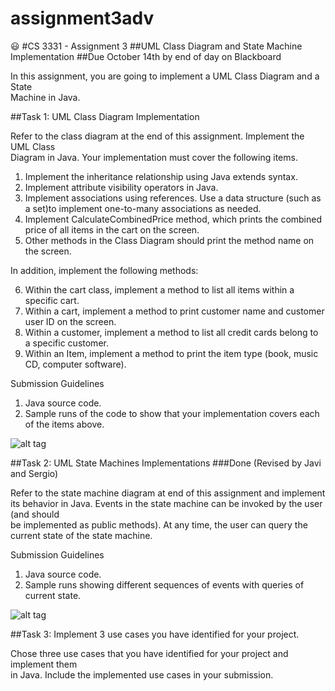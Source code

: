 # assignment3adv

:smiley:
#CS	3331 - Assignment	3
##UML	Class	Diagram	and	State	Machine	Implementation
##Due	October	14th by	end	of	day on	Blackboard

In	this	assignment,	you	are	going	to	implement	a	UML	Class	Diagram	and a	State	
Machine	in	Java.

##Task	1:	UML	Class	Diagram	Implementation

Refer	to	the	class	diagram	at	the	end	of	this	assignment.	Implement	the	UML	Class	
Diagram	in	Java.	Your	implementation	must	cover	the	following	items.

1. Implement	the	inheritance	relationship	using	Java	extends syntax.
2. Implement attribute	visibility	operators in	Java.
3. Implement	associations	using	references.	Use	a	data	structure	(such	as	a	set)to	implement	one-to-many	associations	as	needed.
4. Implement	CalculateCombinedPrice method,	which	prints	the	combined	price	of	all	items	in	the	cart	on	the	screen.
5. Other	methods	in	the	Class	Diagram	should	print	the	method	name	on	the	screen.

In	addition,	implement	the	following	methods:

6. Within	the	cart	class,	implement	a	method	to	list	all	items	within	a	specific cart.
7. Within	a	cart,	implement	a	method	to	print	customer	name	and	customer	user	ID	on	the	screen.
8. Within	a	customer,	implement	a	method	to	list	all	credit	cards	belong	to	a	specific	customer.
9. Within	an	Item,	implement a	method	to	print	the	item	type	(book,	music	CD,	computer	software).

Submission	Guidelines

1. Java	source	code.
2. Sample	runs	of	the	code	to	show that	your	implementation	covers	each	of	the	items	above.

![alt tag](https://github.com/scarrillo9/assignment3adv/blob/master/tastk1.PNG)


##Task	2:	UML	State	Machines	Implementations
###Done (Revised by Javi  and Sergio)

Refer	to	the	state	machine	diagram	at	end	of	this	assignment	and	implement	its	
behavior	in	Java.	Events	in	the	state	machine	can	be	invoked	by	the	user (and	should	
be	implemented	as	public	methods).	At	any	time,	the	user	can	query	the	current	
state	of	the	state	machine.

Submission	Guidelines

1. Java	source	code.
2. Sample	runs	showing	different	sequences	of	events	with	queries	of	current	state.

![alt tag](https://github.com/scarrillo9/assignment3adv/blob/master/task2.PNG)

##Task	3:	Implement	3	use	cases	you	have	identified for	your	project.

Chose	three	use	cases	that	you	have	identified	for	your	project	and	implement	them	
in	Java. Include	the	implemented	use	cases	in	your	submission.
